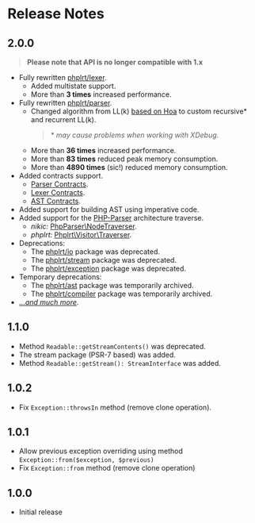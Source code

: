 # Release Notes

## 2.0.0

> **Please note that API is no longer compatible with 1.x**

- Fully rewritten [phplrt/lexer](https://github.com/phplrt/lexer).
    - Added multistate support.
    - More than **3 times** increased performance.
- Fully rewritten [phplrt/parser](https://github.com/phplrt/parser).
    - Changed algorithm from LL(k) [based on Hoa](https://github.com/Hoa/Compiler) to custom recursive\* and recurrent LL(k).
        > \* *may cause problems when working with XDebug.*
    - More than **36 times** increased performance.
    - More than **83 times** reduced peak memory consumption.
    - More than **4890 times** (sic!) reduced memory consumption.
- Added contracts support.
    - [Parser Contracts](https://github.com/phplrt/parser-contracts).
    - [Lexer Contracts](https://github.com/phplrt/lexer-contracts).
    - [AST Contracts](https://github.com/phplrt/ast-contracts).
- Added support for building AST using imperative code.
- Added support for the [PHP-Parser](https://github.com/nikic/PHP-Parser) architecture traverse.
    - *nikic:* [PhpParser\NodeTraverser](https://github.com/nikic/PHP-Parser/blob/master/lib/PhpParser/NodeTraverser.php).
    - *phplrt:* [Phplrt\Visitor\Traverser](https://github.com/phplrt/phplrt/blob/master/src/Visitor/Traverser.php).
- Deprecations:
    - The [phplrt/io](https://github.com/phplrt/io) package was deprecated.
    - The [phplrt/stream](https://github.com/phplrt/stream) package was deprecated.
    - The [phplrt/exception](https://github.com/phplrt/exception) package was deprecated.
- Temporary deprecations:
    - The [phplrt/ast](https://github.com/phplrt/ast) package was temporarily archived.
    - The [phplrt/compiler](https://github.com/phplrt/compiler) package was temporarily archived.
- *[...and much more](https://github.com/phplrt/phplrt/blob/master/README.md)*.

## 1.1.0

- Method `Readable::getStreamContents()` was deprecated.
- The stream package (PSR-7 based) was added.
- Method `Readable::getStream(): StreamInterface` was added.

## 1.0.2

- Fix `Exception::throwsIn` method (remove clone operation).

## 1.0.1

- Allow previous exception overriding using method `Exception::from($exception, $previous)`
- Fix `Exception::from` method (remove clone operation)

## 1.0.0

- Initial release
